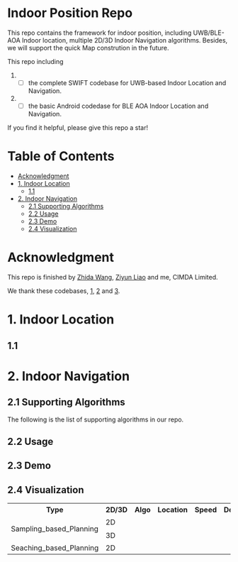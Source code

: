 # Indoor Position Repo

This repo contains the framework for indoor position, including UWB/BLE-AOA Indoor location, multiple 2D/3D Indoor Navigation algorithms. Besides, we will support the quick Map constrution in the future.

This repo including 
1. - [ ] the complete SWIFT codebase for UWB-based Indoor Location and Navigation.
2. - [ ] the basic Android codedase for BLE AOA Indoor Location and Navigation.

If you find it helpful, please give this repo a star! 

# Table of Contents
- [Acknowledgment](#acknowledgment)
- [1. Indoor Location](#1-indoor-location)
  - [1.1](#11)
- [2. Indoor Navigation](#2-indoor-navigation)
  - [2.1 Supporting Algorithms](##21-supporting-algorithms)
  - [2.2 Usage](#22-usage)
  - [2.3 Demo](##23-demo)
  - [2.4 Visualization](##24-visualization)


# Acknowledgment
This repo is finished by [Zhida Wang](https://github.com/jeremywants), [Ziyun Liao](https://github.com/Aslimbo) and me, CIMDA Limited. 

We thank these codebases, [1](https://github.com/zhm-real/PathPlanning), [2]() and [3]().

# 1. Indoor Location


## 1.1 

# 2. Indoor Navigation


## 2.1 Supporting Algorithms

The following is the list of supporting algorithms in our repo.

<table>
  <tr>
    <th>Type</th>
    <th>2D/3D</th>
    <th>Algo</th>
    <th>Location</th>
    <th>Speed</th>
    <th>Description</th>
  </tr>
  <tr>
    <td rowspan="10">Sampling_based_Planning</td>
    <td rowspan="5">2D</td>
    <td></td>
    <td></td>
    <td></td>
    <td></td>
  </tr>
  <tr>
    <td></td>
    <td></td>
    <td></td>
    <td></td>
  </tr>
  <tr>
    <td></td>
    <td></td>
    <td></td>
    <td></td>
  </tr>
  <tr>
    <td></td>
    <td></td>
    <td></td>
    <td></td>
  </tr>
  <tr>
    <td></td>
    <td></td>
    <td></td>
    <td></td>
  </tr>
  <tr>
    <td rowspan="5">3D</td>
    <td></td>
    <td></td>
    <td></td>
    <td></td>
  </tr>
  <tr>
    <td></td>
    <td></td>
    <td></td>
    <td></td>
  </tr>
  <tr>
    <td></td>
    <td></td>
    <td></td>
    <td></td>
  </tr>
  <tr>
    <td></td>
    <td></td>
    <td></td>
    <td></td>
  </tr>
  <tr>
    <td></td>
    <td></td>
    <td></td>
    <td></td>
  </tr>
  <tr>
    <td rowspan="10">Seaching_based_Planning</td>
    <td rowspan="5">2D</td>
    <td></td>
    <td></td>
    <td></td>
    <td></td>
  </tr>
  <tr>
    <td></td>
    <td></td>
    <td></td>
    <td></td>
  </tr>
  <tr>
    <td></td>
    <td></td>
    <td></td>
    <td></td>
  </tr>
  <tr>



## 2.2 Usage





## 2.3 Demo






## 2.4 Visualization 





